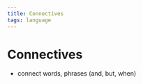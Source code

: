```yaml
---
title: Connectives
tags: language
---
```


# Connectives
- connect words, phrases (and, but, when)






















































































